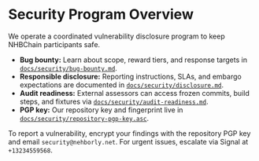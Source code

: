 # Security Program Overview

We operate a coordinated vulnerability disclosure program to keep NHBChain participants safe.

- **Bug bounty:** Learn about scope, reward tiers, and response targets in [`docs/security/bug-bounty.md`](docs/security/bug-bounty.md).
- **Responsible disclosure:** Reporting instructions, SLAs, and embargo expectations are documented in [`docs/security/disclosure.md`](docs/security/disclosure.md).
- **Audit readiness:** External assessors can access frozen commits, build steps, and fixtures via [`docs/security/audit-readiness.md`](docs/security/audit-readiness.md).
- **PGP key:** Our repository key and fingerprint live in [`docs/security/repository-pgp-key.asc`](docs/security/repository-pgp-key.asc).

To report a vulnerability, encrypt your findings with the repository PGP key and email `security@nehborly.net`. For urgent issues, escalate via Signal at `+13234559568`.

